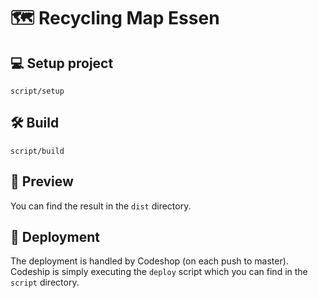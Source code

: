 # 🗺 Recycling Map Essen

## 💻 Setup project

`script/setup`

## 🛠 Build

`script/build`

## 👀 Preview

You can find the result in the `dist` directory.

## 🚀 Deployment

The deployment is handled by Codeshop (on each push to master). Codeship is simply executing the `deploy` script which you can find in the `script` directory.
